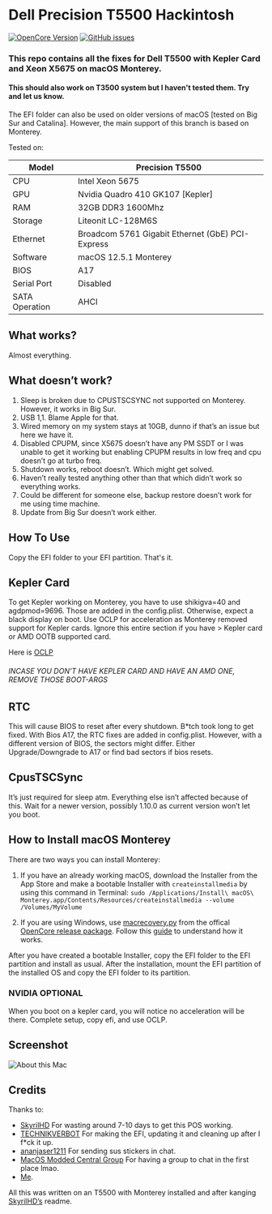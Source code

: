 # Dell Precision T5500 Hackintosh

[![OpenCore Version](https://img.shields.io/badge/OpenCore-0.8.4-green.svg)](https://github.com/qaziabdullah/EFI-Dell-Precision-T5500/)
[![GitHub issues](https://img.shields.io/github/issues/qaziabdullah/EFI-Dell-Precision-T5500.svg)](https://github.com/qaziabdullah/EFI-Dell-Precision-T5500/issues/)

### This repo contains all the fixes for Dell T5500 with Kepler Card and Xeon X5675 on macOS Monterey.
#### This should also work on T3500 system but I haven't tested them. Try and let us know.

The EFI folder can also be used on older versions of macOS [tested on Big Sur and Catalina]. However, the main support of this branch is based on Monterey. 


Tested on:

Model | Precision T5500
------------- | ---------------
CPU | Intel Xeon 5675
GPU | Nvidia Quadro 410 GK107 [Kepler]
RAM | 32GB DDR3 1600Mhz
Storage | Liteonit LC-128M6S
Ethernet | Broadcom 5761 Gigabit Ethernet (GbE) PCI-Express 
Software | macOS 12.5.1 Monterey
BIOS | A17
Serial Port | Disabled
SATA Operation | AHCI

## What works?

Almost everything.

## What doesn’t work?

1. Sleep is broken due to CPUSTSCSYNC not supported on Monterey. However, it works in Big Sur.
2. USB 1,1. Blame Apple for that.
3. Wired memory on my system stays at 10GB, dunno if that’s an issue but here we have it.
4. Disabled CPUPM, since X5675 doesn’t have any PM SSDT or I was unable to get it working but enabling CPUPM results in low freq and cpu doesn’t go at turbo freq.
5. Shutdown works, reboot doesn’t. Which might get solved.
6. Haven’t really tested anything other than that which didn’t work so everything works.
7. Could be different for someone else, backup restore doesn’t work for me using time machine.
8. Update from Big Sur doesn’t work either.

## How To Use

Copy the EFI folder to your EFI partition. That's it.

## Kepler Card

To get Kepler working on Monterey, you have to use shikigva=40 and agdpmod=9696.
Those are added in the config.plist.
Otherwise, expect a black display on boot. 
Use OCLP for acceleration as Monterey removed support for Kepler cards.
Ignore this entire section if you have > Kepler card or AMD OOTB supported card.

Here is [OCLP](https://dortania.github.io/OpenCore-Legacy-Patcher/)
###### INCASE YOU DON'T HAVE KEPLER CARD AND HAVE AN AMD ONE, REMOVE THOSE BOOT-ARGS

## RTC

This will cause BIOS to reset after every shutdown. B*tch took long to get fixed. With Bios A17, the RTC fixes are added in config.plist.
However, with a different version of BIOS, the sectors might differ. Either Upgrade/Downgrade to A17 or find bad sectors if bios resets.


## CpusTSCSync

It’s just required for sleep atm. Everything else isn’t affected because of this.
Wait for a newer version, possibly 1.10.0 as current version won’t let you boot.

## How to Install macOS Monterey

There are two ways you can install Monterey:

1. If you have an already working macOS, download the Installer from the App Store and make a bootable Installer with `createinstallmedia` by using this command in Terminal: `sudo /Applications/Install\ macOS\ Monterey.app/Contents/Resources/createinstallmedia --volume /Volumes/MyVolume`

2. If you are using Windows, use [macrecovery.py](https://github.com/acidanthera/OpenCorePkg/tree/master/Utilities/macrecovery) from the offical [OpenCore release package](https://github.com/acidanthera/OpenCorePkg/releases/). Follow this [guide](https://dortania.github.io/OpenCore-Install-Guide/installer-guide/winblows-install.html) to understand how it works.

After you have created a bootable Installer, copy the EFI folder to the EFI partition and install as usual. After the installation, mount the EFI partition of the installed OS and copy the EFI folder to its partition.

### NVIDIA OPTIONAL
When you boot on a kepler card, you will notice no acceleration will be there. 
Complete setup, copy efi, and use OCLP.

## Screenshot

![About this Mac](https://i.postimg.cc/28MmT8bd/9a1df918-2e6f-4e81-b82f-89b32046d098-copy.jpg)


## Credits

Thanks to:

- [SkyrilHD](https://github.com/SkyrilHD/) For wasting around 7-10 days to get this POS working.
- [TECHNIKVERBOT](https://github.com/TECHNIKVERBOT/) For making the EFI, updating it and cleaning up after I f*ck it up.
- [ananjaser1211](https://github.com/ananjaser1211/) For sending sus stickers in chat.
- [MacOS Modded Central Group](https://t.me/hackintoshports/) For having a group to chat in the first place lmao.
- [Me](http://ididnothing.com/).


All this was written on an T5500 with Monterey installed and after kanging [SkyrilHD’s](https://github.com/SkyrilHD/) readme.
